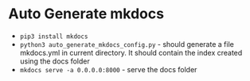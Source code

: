 # Auto Generate mkdocs
- `pip3 install mkdocs`
- `python3 auto_generate_mkdocs_config.py` - should generate a file mkdocs.yml in current directory. It should contain the index created using the docs folder
- `mkdocs serve -a 0.0.0.0:8000` - serve the docs folder